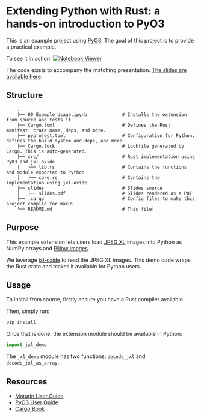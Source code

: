 # Extending Python with Rust: a hands-on introduction to PyO3

This is an example project using [PyO3](https://github.com/PyO3/pyo3). The goal
of this project is to provide a practical example.

To see it in action: [![Notebook Viewer](https://colab.research.google.com/assets/colab-badge.svg)](https://colab.research.google.com/github/IvanIsCoding/hands-on-pyo3/blob/main/00_Example_Usage.ipynb)

The code exists to accompany the matching presentation. [The slides are available here](https://github.com/IvanIsCoding/hands-on-pyo3/blob/main/slides/slides.pdf).

## Structure

```
    .
    ├── 00_Example_Usage.ipynb             # Installs the extension from source and tests it
    ├── Cargo.toml                         # Defines the Rust manifest: crate name, deps, and more.
    ├── pyproject.toml                     # Configuration for Python: defines the build system and deps, and more.
    ├── Cargo.lock                         # Lockfile generated by Cargo. This is auto-generated.
    ├── src/                               # Rust implementation using PyO3 and jxl-oxide
    │   ├── lib.rs                         # Contains the functions and module exported to Python
    │   ├── core.rs                        # Contains the implementation using jxl-oxide
    ├── slides                             # Slides source
    │   ├── slides.pdf                     # Slides rendered as a PDF
    ├── .cargo                             # Config files to make this project compile for macOS
    └── README.md                          # This file!
```

## Purpose

This example extension lets users load [JPEG XL](https://en.wikipedia.org/wiki/JPEG_XL)
images into Python as NumPy arrays and [Pillow Images](https://pillow.readthedocs.io/en/stable/reference/Image.html).

We leverage [jxl-oxide](https://docs.rs/jxl-oxide/0.11.4/jxl_oxide/) to read the JPEG XL images. This demo code wraps the Rust crate and makes it available for Python users. 

## Usage

To install from source, firstly ensure you have a Rust compiler available.

Then, simply run:

```bash
pip install .
```

Once that is done, the extension module should be available in Python:

```python
import jxl_demo
```

The `jxl_demo` module has two functions: `decode_jxl` and `decode_jxl_as_array`.

## Resources

* [Maturin User Guide](https://www.maturin.rs/)
* [PyO3 User Guide](https://pyo3.rs/v0.26.0/)
* [Cargo Book](https://doc.rust-lang.org/cargo/)
